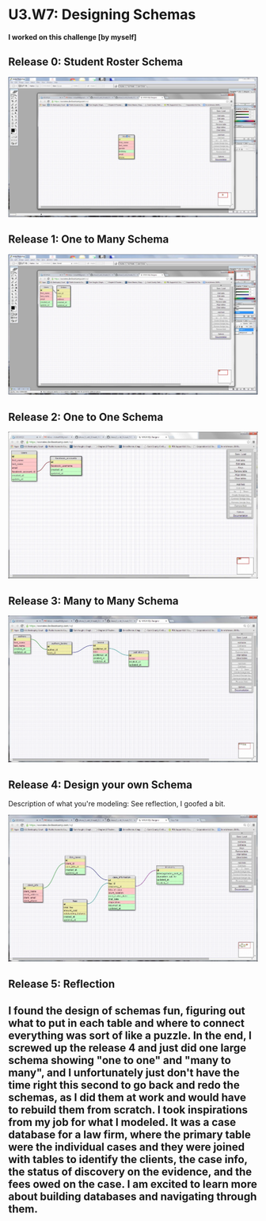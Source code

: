 # U3.W7: Designing Schemas


#### I worked on this challenge [by myself]


## Release 0: Student Roster Schema
<img src ="https://raw.githubusercontent.com/mlear/phase_0_unit_3/master/week_7/imgs/release0.jpg">


## Release 1: One to Many Schema
<img src ="https://raw.githubusercontent.com/mlear/phase_0_unit_3/master/week_7/imgs/release1.jpg">


## Release 2: One to One Schema
<img src ="https://raw.githubusercontent.com/mlear/phase_0_unit_3/master/week_7/imgs/release2.jpg">


## Release 3: Many to Many Schema
<img src ="https://raw.githubusercontent.com/mlear/phase_0_unit_3/master/week_7/imgs/release3.jpg">


## Release 4: Design your own Schema 
Description of what you're modeling: See reflection, I goofed a bit.

<img src ="https://raw.githubusercontent.com/mlear/phase_0_unit_3/master/week_7/imgs/release4.jpg">

## Release 5: Reflection

## I found the design of schemas fun, figuring out what to put in each table and where to connect everything was sort of like a puzzle.  In the end, I screwed up the release 4 and just did one large schema showing "one to one" and "many to many", and I unfortunately just don't have the time right this second to go back and redo the schemas, as I did them at work and would have to rebuild them from scratch.  I took inspirations from my job for what I modeled.  It was a case database for a law firm, where the primary table were the individual cases and they were joined with tables to identify the clients, the case info, the status of discovery on the evidence, and the fees owed on the case.  I am excited to learn more about building databases and navigating through them.